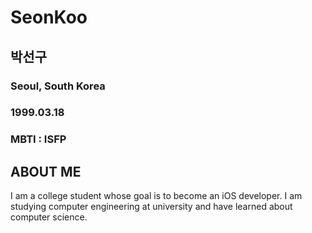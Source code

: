 # SeonKoo

## 박선구
### Seoul, South Korea

### 1999.03.18
### MBTI : ISFP


## ABOUT ME
I am a college student whose goal is to become an iOS developer. I am studying computer engineering at university and have learned about computer science.


